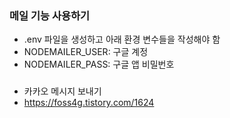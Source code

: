 ### 메일 기능 사용하기
- .env 파일을 생성하고 아래 환경 변수들을 작성해야 함
- NODEMAILER_USER: 구글 계정
- NODEMAILER_PASS: 구글 앱 비밀번호

###
- 카카오 메시지 보내기
- https://foss4g.tistory.com/1624